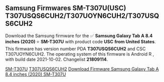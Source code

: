<h2>Samsung Firmwares SM-T307U(USC) T307USQS6CUH2/T307UOYN6CUH2/T307USQS6CUH2</h2>
Download the Samsung firmware for the ✅ <strong>Samsung Galaxy Tab A 8.4 inches (2020) </strong> ⭐ <strong>SM-T307U</strong> with product code <strong>USC</strong> <strong> from United States</strong>. This firmware has version number PDA <strong>T307USQS6CUH2</strong> and CSC T307UOYN6CUH2. The operating system of this firmware is Android R , with build date 2021-10-02. Changelist <strong>21809114</strong>.


[SM-T307U](https://samfirm.shop/samsung/model/SM-T307U)
[T307USQS6CUH2](https://samfirm.shop/samsung/pda/T307USQS6CUH2)
[Download Firmware Samsung Galaxy Tab A 8.4 inches (2020) SM-T307U](https://samfirm.shop/samsung/firmware/462215)
